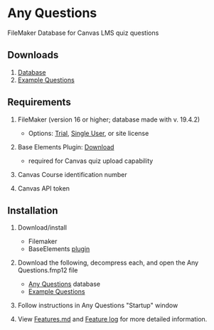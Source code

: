 # Any Questions
FileMaker Database for Canvas LMS quiz questions

## Downloads
1. [Database](database%20files/Any%20Questions.fmp12.zip)
2. [Example Questions](database%20files/example%20questions.zip)


## Requirements

1) FileMaker (version 16 or higher; database made with v. 19.4.2)
	* Options: [Trial](https://www.claris.com/trial/ "Claris FileMaker"), [Single User](https://store.claris.com/individuals "Claris FileMaker"), or site license

2) Base Elements Plugin: [Download](https://docs.baseelementsplugin.com/article/522-downloads)
	* required for Canvas quiz upload capability
3) Canvas Course identification number

4) Canvas API token

## Installation

1. Download/install
	* Filemaker
	* BaseElements [plugin](https://docs.baseelementsplugin.com/article/522-downloads "BaseElements")

2. Download the following, decompress each, and open the Any Questions.fmp12 file
	* [Any Questions](database%20files/Any%20Questions.fmp12.zip) database
	* [Example Questions](database%20files/example%20questions.zip)

3. Follow instructions in Any Questions "Startup" window

4. View [Features.md](Features.md) and [Feature log](feature_log.pdf) for more detailed information.
